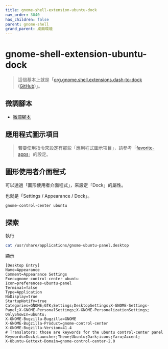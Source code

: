 ```yaml
---
title: gnome-shell-extension-ubuntu-dock
nav_order: 3040
has_children: false
parent: gnome-shell
grand_parent: 桌面環境
---
```



# gnome-shell-extension-ubuntu-dock

> 這個基本上就是「[org.gnome.shell.extensions.dash-to-dock](https://extensions.gnome.org/extension/307/dash-to-dock/) ([GitHub](https://github.com/micheleg/dash-to-dock/))」。


## 微調腳本

* [微調腳本](https://github.com/samwhelp/note-about-ubuntu/tree/gh-pages/_demo/adjustment/de/gnome-shell/part/gnome-shell-extension-ubuntu-dock)

## 應用程式圖示項目

> 若要使用指令來設定有那些「應用程式圖示項目」，請參考「[favorite-apps](https://samwhelp.github.io/note-about-ubuntu/read/desktop_environment/gnome-shell/adjustment/favorite-apps.html)」的設定。

## 圖形使用者介面程式

可以透過「圖形使用者介面程式」，來設定「Dock」的屬性。

也就是「Settings / Appearance / Dock」。

``` sh
gnome-control-center ubuntu
```

## 探索

執行

``` sh
cat /usr/share/applications/gnome-ubuntu-panel.desktop
```

顯示

```
[Desktop Entry]
Name=Appearance
Comment=Appearance Settings
Exec=gnome-control-center ubuntu
Icon=preferences-ubuntu-panel
Terminal=false
Type=Application
NoDisplay=true
StartupNotify=true
Categories=GNOME;GTK;Settings;DesktopSettings;X-GNOME-Settings-Panel;X-GNOME-PersonalSettings;X-GNOME-PersonalizationSettings;
OnlyShowIn=ubuntu;
X-GNOME-Bugzilla-Bugzilla=GNOME
X-GNOME-Bugzilla-Product=gnome-control-center
X-GNOME-Bugzilla-Version=41.4
# Translators: those are keywords for the ubuntu control-center panel
Keywords=Dock;Launcher;Theme;Ubuntu;Dark;icons;Yaru;Accent;
X-Ubuntu-Gettext-Domain=gnome-control-center-2.0
```
